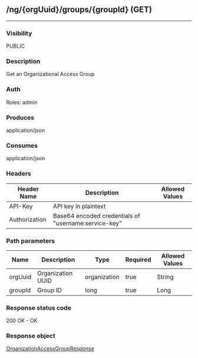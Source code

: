 ## /ng/{orgUuid}/groups/{groupId} (GET)
---
### Visibility
PUBLIC
### Description
Get an Organizational Access Group
### Auth
Roles: admin
### Produces
application/json
### Consumes
application/json
### Headers
| Header Name | Description | Allowed Values |
| ----------- | ----------- | ----------- |
| API-Key | API key in plaintext |  |
| Authorization | Base64 encoded credentials of &quot;username:service-key&quot; |  |
### Path parameters
| Name | Description | Type | Required | Allowed Values |
| ----------- | ----------- | ----------- | ----------- | ----------- |
| orgUuid | Organization UUID | organization | true | String |
| groupId | Group ID | long | true | Long |
### Response status code
200 OK - OK
### Response object
[OrganizationAccessGroupResponse](<../../objects/OrganizationAccessGroupResponse.md>)
